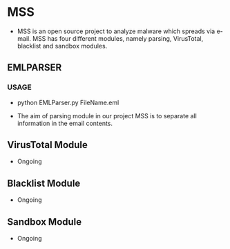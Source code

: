 # MSS
- MSS is an open source project to analyze malware which spreads via e-mail. MSS has four different modules, namely parsing, VirusTotal, blacklist and sandbox modules.

## EMLPARSER

### USAGE

- python EMLParser.py FileName.eml

- The aim of parsing module in our project MSS is to separate all information in the email contents.

## VirusTotal Module
- Ongoing

## Blacklist Module
- Ongoing

## Sandbox Module
- Ongoing
